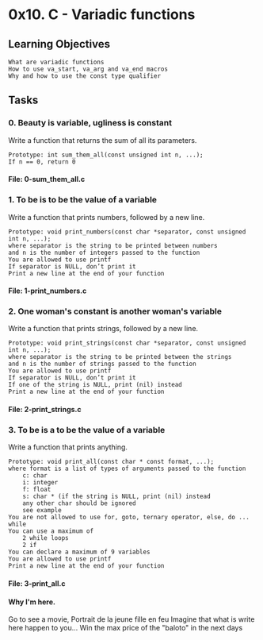 # 0x10. C - Variadic functions
## Learning Objectives

    What are variadic functions
    How to use va_start, va_arg and va_end macros
    Why and how to use the const type qualifier
## Tasks
### 0. Beauty is variable, ugliness is constant 
Write a function that returns the sum of all its parameters.

    Prototype: int sum_them_all(const unsigned int n, ...);
    If n == 0, return 0
#### File: 0-sum_them_all.c
### 1. To be is to be the value of a variable
Write a function that prints numbers, followed by a new line.

    Prototype: void print_numbers(const char *separator, const unsigned int n, ...);
    where separator is the string to be printed between numbers
    and n is the number of integers passed to the function
    You are allowed to use printf
    If separator is NULL, don’t print it
    Print a new line at the end of your function
#### File: 1-print_numbers.c
### 2. One woman's constant is another woman's variable 
Write a function that prints strings, followed by a new line.

    Prototype: void print_strings(const char *separator, const unsigned int n, ...);
    where separator is the string to be printed between the strings
    and n is the number of strings passed to the function
    You are allowed to use printf
    If separator is NULL, don’t print it
    If one of the string is NULL, print (nil) instead
    Print a new line at the end of your function
#### File: 2-print_strings.c
### 3. To be is a to be the value of a variable 
Write a function that prints anything.

    Prototype: void print_all(const char * const format, ...);
    where format is a list of types of arguments passed to the function
        c: char
        i: integer
        f: float
        s: char * (if the string is NULL, print (nil) instead
        any other char should be ignored
        see example
    You are not allowed to use for, goto, ternary operator, else, do ... while
    You can use a maximum of
        2 while loops
        2 if
    You can declare a maximum of 9 variables
    You are allowed to use printf
    Print a new line at the end of your function
#### File: 3-print_all.c
#### Why I'm here.
Go to see a movie, Portrait de la jeune fille en feu
Imagine that what is write here happen to you...
Win the max price of the "baloto" in the next days

